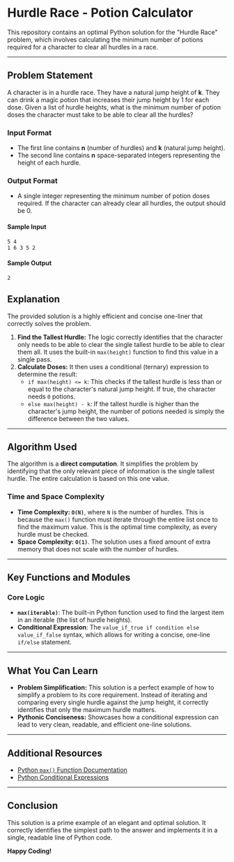 # Hurdle Race - Potion Calculator

This repository contains an optimal Python solution for the "Hurdle Race" problem, which involves calculating the minimum number of potions required for a character to clear all hurdles in a race.

---

## Problem Statement

A character is in a hurdle race. They have a natural jump height of **k**. They can drink a magic potion that increases their jump height by 1 for each dose. Given a list of hurdle heights, what is the minimum number of potion doses the character must take to be able to clear all the hurdles?

### Input Format
- The first line contains **n** (number of hurdles) and **k** (natural jump height).
- The second line contains **n** space-separated integers representing the height of each hurdle.

### Output Format
- A single integer representing the minimum number of potion doses required. If the character can already clear all hurdles, the output should be 0.

#### Sample Input

```
5 4
1 6 3 5 2
```

#### Sample Output

```
2
```

## Explanation

The provided solution is a highly efficient and concise one-liner that correctly solves the problem.

1.  **Find the Tallest Hurdle:** The logic correctly identifies that the character only needs to be able to clear the single tallest hurdle to be able to clear them all. It uses the built-in `max(height)` function to find this value in a single pass.
2.  **Calculate Doses:** It then uses a conditional (ternary) expression to determine the result:
    * `if max(height) <= k`: This checks if the tallest hurdle is less than or equal to the character's natural jump height. If true, the character needs `0` potions.
    * `else max(height) - k`: If the tallest hurdle is higher than the character's jump height, the number of potions needed is simply the difference between the two values.

---
## Algorithm Used

The algorithm is a **direct computation**. It simplifies the problem by identifying that the only relevant piece of information is the single tallest hurdle. The entire calculation is based on this one value.

### Time and Space Complexity

* **Time Complexity: `O(N)`**, where `N` is the number of hurdles. This is because the `max()` function must iterate through the entire list once to find the maximum value. This is the optimal time complexity, as every hurdle must be checked.
* **Space Complexity: `O(1)`**. The solution uses a fixed amount of extra memory that does not scale with the number of hurdles.

---
## Key Functions and Modules

### Core Logic
-   **`max(iterable)`**: The built-in Python function used to find the largest item in an iterable (the list of hurdle heights).
-   **Conditional Expression**: The `value_if_true if condition else value_if_false` syntax, which allows for writing a concise, one-line `if/else` statement.

---

## What You Can Learn

-   **Problem Simplification:** This solution is a perfect example of how to simplify a problem to its core requirement. Instead of iterating and comparing every single hurdle against the jump height, it correctly identifies that only the maximum hurdle matters.
-   **Pythonic Conciseness:** Showcases how a conditional expression can lead to very clean, readable, and efficient one-line solutions.

---

## Additional Resources

-   [Python `max()` Function Documentation](https://docs.python.org/3/library/functions.html#max)
-   [Python Conditional Expressions](https://docs.python.org/3/reference/expressions.html#conditional-expressions)

---

## Conclusion

This solution is a prime example of an elegant and optimal solution. It correctly identifies the simplest path to the answer and implements it in a single, readable line of Python code.

**Happy Coding!**
